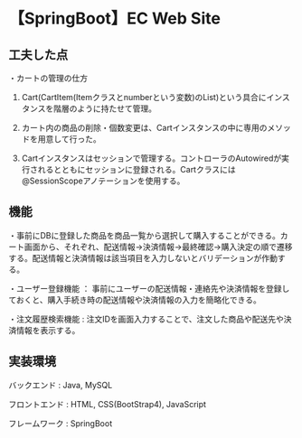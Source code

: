 # 【SpringBoot】EC Web Site

## 工夫した点
・カートの管理の仕方
  1) Cart(CartItem(Itemクラスとnumberという変数)のList)という具合にインスタンスを階層のように持たせて管理。

  2) カート内の商品の削除・個数変更は、Cartインスタンスの中に専用のメソッドを用意して行った。
  
  3) Cartインスタンスはセッションで管理する。コントローラのAutowiredが実行されるとともにセッションに登録される。Cartクラスには@SessionScopeアノテーションを使用する。

## 機能
・事前にDBに登録した商品を商品一覧から選択して購入することができる。カート画面から、それぞれ、配送情報→決済情報→最終確認→購入決定の順で遷移する。配送情報と決済情報は該当項目を入力しないとバリデーションが作動する。

・ユーザー登録機能 ： 事前にユーザーの配送情報・連絡先や決済情報を登録しておくと、購入手続き時の配送情報や決済情報の入力を簡略化できる。

・注文履歴検索機能 : 注文IDを画面入力することで、注文した商品や配送先や決済情報を表示する。


## 実装環境
バックエンド : Java, MySQL

フロントエンド : HTML, CSS(BootStrap4), JavaScript

フレームワーク : SpringBoot
